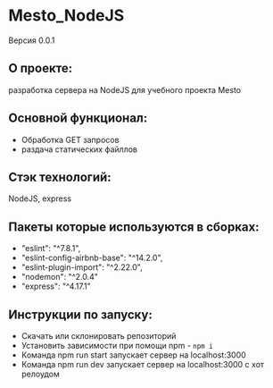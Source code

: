 # Mesto_NodeJS
Версия 0.0.1

## О проекте:
разработка сервера на NodeJS для учебного проекта Mesto


## Основной функционал:
- Обработка GET запросов
- раздача статических файллов

## Стэк технологий:
NodeJS, express

## Пакеты которые используются в сборках:

  - "eslint": "^7.8.1",
  - "eslint-config-airbnb-base": "^14.2.0",
  - "eslint-plugin-import": "^2.22.0",
  - "nodemon": "^2.0.4"
  - "express": "^4.17.1"

## Инструкции по запуску:
- Скачать или склонировать репозиторий
- Установить зависимости при помощи npm - `npm i`
- Команда npm run start запускает сервер на localhost:3000
- Команда npm run dev запускает сервер на localhost:3000 с хот релоудом
